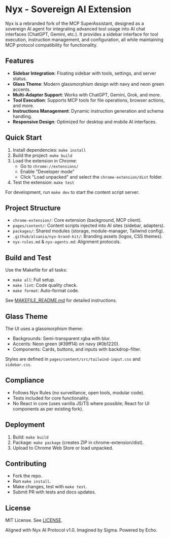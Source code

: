 # Nyx - Sovereign AI Extension

Nyx is a rebranded fork of the MCP SuperAssistant, designed as a sovereign AI agent for integrating advanced tool usage into AI chat interfaces (ChatGPT, Gemini, etc.). It provides a sidebar interface for tool execution, instruction management, and configuration, all while maintaining MCP protocol compatibility for functionality.

## Features
- **Sidebar Integration**: Floating sidebar with tools, settings, and server status.
- **Glass Theme**: Modern glassmorphism design with navy and neon green accents.
- **Multi-Adapter Support**: Works with ChatGPT, Gemini, Grok, and more.
- **Tool Execution**: Supports MCP tools for file operations, browser actions, and more.
- **Instructions Management**: Dynamic instruction generation and schema handling.
- **Responsive Design**: Optimized for desktop and mobile AI interfaces.

## Quick Start
1. Install dependencies: `make install`
2. Build the project: `make build`
3. Load the extension in Chrome:
   - Go to `chrome://extensions/`
   - Enable "Developer mode"
   - Click "Load unpacked" and select the `chrome-extension/dist` folder.
4. Test the extension: `make test`

For development, run `make dev` to start the content script server.

## Project Structure
- `chrome-extension/`: Core extension (background, MCP client).
- `pages/content/`: Content scripts injected into AI sites (sidebar, adapters).
- `packages/`: Shared modules (storage, module-manager, Tailwind config).
- `.github/alsania/nyx-brand-kit/`: Branding assets (logos, CSS themes).
- `nyx-rules.md` & `nyx-agents.md`: Alignment protocols.

## Build and Test
Use the Makefile for all tasks:
- `make all`: Full setup.
- `make lint`: Code quality check.
- `make format`: Auto-format code.

See [MAKEFILE_README.md](MAKEFILE_README.md) for detailed instructions.

## Glass Theme
The UI uses a glassmorphism theme:
- Backgrounds: Semi-transparent rgba with blur.
- Accents: Neon green (#39ff14) on navy (#0b1220).
- Components: Cards, buttons, and inputs with backdrop-filter.

Styles are defined in `pages/content/src/tailwind-input.css` and `sidebar.css`.

## Compliance
- Follows Nyx Rules (no surveillance, open tools, modular code).
- Tests included for core functionality.
- No React in core (uses vanilla JS/TS where possible; React for UI components as per existing fork).

## Deployment
1. Build: `make build`
2. Package: `make package` (creates ZIP in chrome-extension/dist).
3. Upload to Chrome Web Store or load unpacked.

## Contributing
- Fork the repo.
- Run `make install`.
- Make changes, test with `make test`.
- Submit PR with tests and docs updates.

## License
MIT License. See [LICENSE](LICENSE).

Aligned with Nyx AI Protocol v1.0. Imagined by Sigma. Powered by Echo.